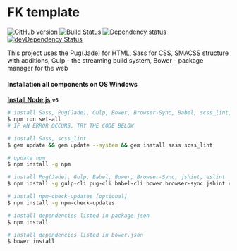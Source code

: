 # FK template
[![GitHub version](https://badge.fury.io/gh/kudinovfedor%2Ffk-template.svg)](https://badge.fury.io/gh/kudinovfedor%2Ffk-template)
[![Build Status](https://travis-ci.org/kudinovfedor/fk-template.svg?branch=master)](https://travis-ci.org/kudinovfedor/fk-template)
[![Dependency status](https://david-dm.org/kudinovfedor/fk-template.svg)](https://david-dm.org/kudinovfedor/fk-template)
[![devDependency Status](https://david-dm.org/kudinovfedor/fk-template/dev-status.svg)](https://david-dm.org/kudinovfedor/fk-template/?type=dev)

This project uses the Pug(Jade) for HTML, Sass for CSS, SMACSS structure with additions, Gulp - the streaming build system, Bower - package manager for the web
#### Installation all components on OS Windows
**[Install Node.js](https://nodejs.org/dist/latest-v6.x/)** **`v6`**

```sh
# install Sass, Pug(Jade), Gulp, Bower, Browser-Sync, Babel, scss_lint, jshint, eslint, dependencies
$ npm run set-all
# IF AN ERROR OCCURS, TRY THE CODE BELOW

# install Sass, scss_lint
$ gem update && gem update --system && gem install sass scss_lint

# update npm
$ npm install -g npm

# install Pug(Jade), Gulp, Babel, Bower, Browser-Sync, jshint, eslint
$ npm install -g gulp-cli pug-cli babel-cli bower browser-sync jshint eslint

# install npm-check-updates [optional]
$ npm install -g npm-check-updates

# install dependencies listed in package.json
$ npm install

# install dependencies listed in bower.json
$ bower install
```
